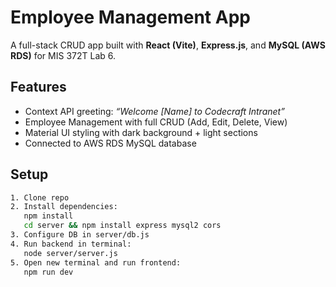 # Employee Management App

A full-stack CRUD app built with **React (Vite)**, **Express.js**, and **MySQL (AWS RDS)** for MIS 372T Lab 6.

## Features
- Context API greeting: *“Welcome [Name] to Codecraft Intranet”*
- Employee Management with full CRUD (Add, Edit, Delete, View)
- Material UI styling with dark background + light sections
- Connected to AWS RDS MySQL database

## Setup
```bash
1. Clone repo
2. Install dependencies:
   npm install
   cd server && npm install express mysql2 cors
3. Configure DB in server/db.js
4. Run backend in terminal:
   node server/server.js
5. Open new terminal and run frontend:
   npm run dev
